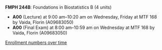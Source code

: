 **FMPH 244B**: Foundations in Biostatistics B (4 units)

- **A00** (Lecture) at 9:00 am–10:20 am on Wednesday, Friday at MTF 168 by Vaida, Florin (A09683050)
- **A00** (Final Exam) at 8:00 am–10:59 am on Wednesday at MTF 168 by Vaida, Florin (A09683050)

[Enrollment numbers over time](./FMPH244B.tsv)
